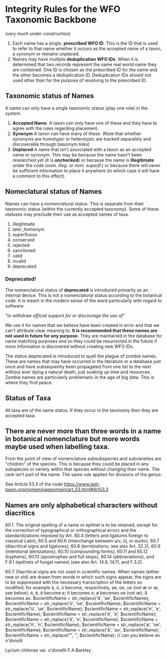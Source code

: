 # Integrity Rules for the WFO Taxonomic Backbone

(very much under construction)

1. Each name has a single, __prescribed WFO ID__. This is the ID that is used to refer to that name whether it occurs as the accepted name of a taxon, a synonym or remains unplaced.
1. Names may have multiple __deduplication WFO IDs__. When it is determined that two records represent the same real world name they are combined. One ID is chosen as the prescribed ID for the name and the other becomes a deduplication ID. Deduplication IDs should not used other than for the purpose of resolving to the prescribed ID.


## Taxonomic status of Names

A name can only have a single taxonomic status (play one role) in the system.
1. __Accepted Name__. A taxon can only have one of these and they have to agree with the rules regarding placement.
1. __Synonym__ A taxon can have many of these. (Note that whether synonyms are homotypic or heterotypic are tracked separately and discoverable through basionym links)
1. __Unplaced__ A name that isn't associated with a taxon as an accepted name or synonym. This may be because the name hasn't been researched yet (it is __unchecked__) or because the name is __illegitimate__ under the code (_nom. illeg._ or _nom. superfl._) or because there will never be sufficient information to place it anywhere (in which case it will have a comment to this effect).

## Nomeclatural status of Names

Names can have a nomenclatural status. This is separate from their taxonomic status (within the currently accepted taxonomy). Some of these statuses may preclude their use as accepted names of taxa.

1. illegitimate
1. later_homonym
1. superfluous
1. conserved
1. rejected
1. sanctioned
1. valid
1. invalid
1. deprecated

### Deprecated!

The nomenclatural status of __deprecated__ is introduced primarily as an internal device. This is not a nomenclatural status according to the botanical code. It is meant in the modern sense of the word particularly with regard to software:

"_to withdraw official support for or discourage the use of_"

We use it for names that we believe have been created in error and that we can't attribute clear meaning to. __It is recommended that these names are not used in future for any purpose.__ They are maintained in the database for name matching purposes and so they could be resurrected in the future if more information is discovered without creating new WFO IDs.

The status deprecated is introduced to quell the plague of zombie names. These are names that may have occurred in the literature or a database just once and have subsequently been propagated from one list to the next without ever dying a natural death, just soaking up time and resources. Zombie names are particularly problematic in the age of big data. This is where they find peace.

## Status of Taxa

All taxa are of the same status. If they occur in the taxonomy then they are accepted taxa. 

## There are never more than three words in a name in botanical nomenclature but more words maybe used when labelling taxa.

From the point of view of nomenclature subsubspecies and subvarieties are "children" of the species. This is because they could be placed in any subspecies or variety within that species  without changing their name. The rank isn't part of the name. The same rule applies for divisions of the genus.

See Article 53.3 of the code https://www.iapt-taxon.org/nomen/pages/main/art_53.html#Art53.3

## Names are only alphabetical characters without diacritics 

60.1. The original spelling of a name or epithet is to be retained, except for the correction of typographical or orthographical errors and the standardizations imposed by Art. 60.4 (letters and ligatures foreign to classical Latin), 60.5 and 60.6 (interchange between u/v, i/j, or eu/ev), 60.7 (diacritical signs and ligatures), 60.8 (terminations; see also Art. 32.2), 60.9 (intentional latinizations), 60.10 (compounding forms), 60.11 and 60.12 (hyphens), 60.13 (apostrophes and full stops), 60.14 (abbreviations), and F.9.1 (epithets of fungal names) (see also Art. 14.8, 14.11, and F.3.2).


60.7.  Diacritical signs are not used in scientific names. When names
(either new or old) are drawn from words in which such signs appear, the
signs are to be suppressed with the necessary transcription of the letters so
modified; for example ä, ö, ü become, respectively, ae, oe, ue (not æ or œ,
see below); é, è, ê become e; ñ becomes n; ø becomes oe (not œ); å becomes
ao.
    $scientificName = str_replace('ä', 'ae', $scientificName);
    $scientificName = str_replace('ö', 'oe', $scientificName);
    $scientificName = str_replace('ü', 'ue', $scientificName);
    $scientificName = str_replace('é', 'e', $scientificName);
    $scientificName = str_replace('è', 'e', $scientificName);
    $scientificName = str_replace('ê', 'e', $scientificName);
    $scientificName = str_replace('ñ', 'n', $scientificName);
    $scientificName = str_replace('ø', 'oe', $scientificName);
    $scientificName = str_replace('å', 'ao', $scientificName);
    $scientificName = str_replace("", '', $scientificName); // can you believe an o'donolli 



Lycium chilense var. o'donellii F.A.Barkley





